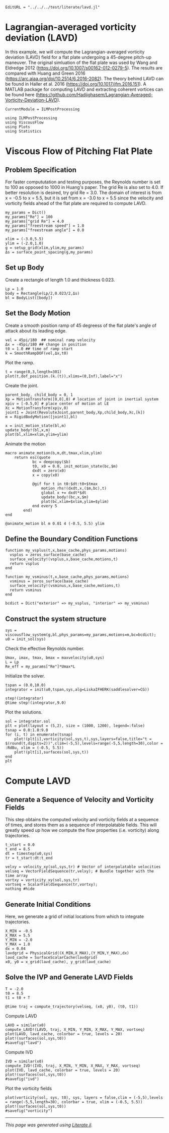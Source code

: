 ```@meta
EditURL = "../../../test/literate/lavd.jl"
```

# Lagrangian-averaged vorticity deviation (LAVD)
In this example, we will compute the Lagrangian-averaged vorticity deviation (LAVD) field for a flat plate undergoing a 45-degree pitch-up maneuver. The original simluation of the flat plate was used by Wang and Eldredge 2012 (https://doi.org/10.1007/s00162-012-0279-5). The results are compared with Huang and Green 2016 (https://arc.aiaa.org/doi/10.2514/6.2016-2082). The theory behind LAVD can be found in Haller et al. 2016 (https://doi.org/10.1017/jfm.2016.151). A MATLAB package for computing LAVD and extracting coherent vortices can be found here (https://github.com/Hadjighasem/Lagrangian-Averaged-Vorticity-Deviation-LAVD).

```@meta
CurrentModule = ILMPostProcessing
```

````@example lavd
using ILMPostProcessing
using ViscousFlow
using Plots
using Statistics
````

# Viscous Flow of Pitching Flat Plate
## Problem Specification
For faster compututation and testing purposes, the Reynolds number is set to 100 as opposed to 1000 in Huang's paper. The grid Re is also set to 4.0. If better resolution is desired, try grid Re = 3.0. The domain of interest is from x = -0.5 to x = 5.5, but it is set from x = -3.0 to x = 5.5 since the velocity and vorticity fields ahead of the flat plate are required to compute LAVD.

````@example lavd
my_params = Dict()
my_params["Re"] = 100
my_params["grid Re"] = 4.0
my_params["freestream speed"] = 1.0
my_params["freestream angle"] = 0.0

xlim = (-3.0,5.5)
ylim = (-2.0,1.0)
g = setup_grid(xlim,ylim,my_params)
Δs = surface_point_spacing(g,my_params)
````

## Set up Body
Create a rectangle of length 1.0 and thickness 0.023.

````@example lavd
Lp = 1.0
body = Rectangle(Lp/2,0.023/2,Δs)
bl = BodyList([body])
````

## Set the Body Motion
Create a smooth position ramp of 45 degreess of the flat plate's angle of attack about its leading edge.

````@example lavd
vel = 45pi/180  ## nominal ramp velocity
Δx = -45pi/180 ## change in position
t0 = 1.0 ## time of ramp start
k = SmoothRampDOF(vel,Δx,t0)
````

Plot the ramp.

````@example lavd
t = range(0,3,length=301)
plot(t,dof_position.(k.(t)),xlims=(0,Inf),label="x")
````

Create the joint.

````@example lavd
parent_body, child_body = 0, 1
Xp = MotionTransform([0,0],0) # location of joint in inertial system
xpiv = [-0.5,0] # place center of motion at LE
Xc = MotionTransform(xpiv,0)
joint1 = Joint(RevoluteJoint,parent_body,Xp,child_body,Xc,[k])
m = RigidBodyMotion([joint1],bl)

x = init_motion_state(bl,m)
update_body!(bl,x,m)
plot(bl,xlim=xlim,ylim=ylim)
````

Animate the motion

````@example lavd
macro animate_motion(b,m,dt,tmax,xlim,ylim)
    return esc(quote
            bc = deepcopy($b)
            t0, x0 = 0.0, init_motion_state(bc,$m)
            dxdt = zero(x0)
            x = copy(x0)

            @gif for t in t0:$dt:t0+$tmax
                motion_rhs!(dxdt,x,($m,bc),t)
                global x += dxdt*$dt
                update_body!(bc,x,$m)
                plot(bc,xlim=$xlim,ylim=$ylim)
            end every 5
        end)
end

@animate_motion bl m 0.01 4 (-0.5, 5.5) ylim
````

## Define the Boundary Condition Functions

````@example lavd
function my_vsplus(t,x,base_cache,phys_params,motions)
  vsplus = zeros_surface(base_cache)
  surface_velocity!(vsplus,x,base_cache,motions,t)
  return vsplus
end

function my_vsminus(t,x,base_cache,phys_params,motions)
  vsminus = zeros_surface(base_cache)
  surface_velocity!(vsminus,x,base_cache,motions,t)
  return vsminus
end

bcdict = Dict("exterior" => my_vsplus, "interior" => my_vsminus)
````

## Construct the system structure

````@example lavd
sys = viscousflow_system(g,bl,phys_params=my_params,motions=m,bc=bcdict);
u0 = init_sol(sys)
````

Check the effective Reynolds number.

````@example lavd
Umax, imax, tmax, bmax = maxvelocity(u0,sys)
L = Lp
Re_eff = my_params["Re"]*Umax*L
````

Initialize the solver.

````@example lavd
tspan = (0.0,10.0)
integrator = init(u0,tspan,sys,alg=LiskaIFHERK(saddlesolver=CG))

step!(integrator)
@time step!(integrator,9.0)
````

Plot the solutions.

````@example lavd
sol = integrator.sol
plt = plot(layout = (5,2), size = (1000, 1200), legend=:false)
tsnap = 0.0:1.0:9.0
for (i, t) in enumerate(tsnap)
    plot!(plt[i],vorticity(sol,sys,t),sys,layers=false,title="t = $(round(t,digits=2))",clim=(-5,5),levels=range(-5,5,length=30),color = :RdBu, xlim = (-0.5, 5.5))
    plot!(plt[i],surfaces(sol,sys,t))
end
plt
````

# Compute LAVD

## Generate a Sequence of Velocity and Vorticity Fields
This step obtains the computed velocity and vorticity fields at a sequence of times, and stores them as a sequence of interpolatable
fields. This will greatly speed up how we compute the flow properties (i.e. vorticity) along trajectories.

````@example lavd
t_start = 0.0
t_end = 8.5
dt = timestep(u0,sys)
tr = t_start:dt:t_end

velxy = velocity_xy(sol,sys,tr) # Vector of interpolatable velocities
velseq = VectorFieldSequence(tr,velxy); # Bundle together with the time array
vortxy = vorticity_xy(sol,sys,tr)
vortseq = ScalarFieldSequence(tr,vortxy);
nothing #hide
````

## Generate Initial Conditions
Here, we generate a grid of initial locations from which to integrate trajectories.

````@example lavd
X_MIN = -0.5
X_MAX = 5.5
Y_MIN = -2.0
Y_MAX = 1.0
dx = 0.04
lavdgrid = PhysicalGrid((X_MIN,X_MAX),(Y_MIN,Y_MAX),dx)
lavd_cache = SurfaceScalarCache(lavdgrid)
x0, y0 = x_grid(lavd_cache), y_grid(lavd_cache)
````

## Solve the IVP and Generate LAVD Fields

````@example lavd
T = -2.0
t0 = 8.5
t1 = t0 + T

@time traj = compute_trajectory(velseq, (x0, y0), (t0, t1))
````

Compute LAVD

````@example lavd
LAVD = similar(x0)
compute_LAVD!(LAVD, traj, X_MIN, Y_MIN, X_MAX, Y_MAX, vortseq)
plot(LAVD, lavd_cache, colorbar = true, levels = 20)
plot!(surfaces(sol,sys,t0))
#savefig("lavd")
````

Compute IVD

````@example lavd
IVD = similar(x0)
compute_IVD!(IVD, traj, X_MIN, Y_MIN, X_MAX, Y_MAX, vortseq)
plot(IVD, lavd_cache, colorbar = true, levels = 20)
plot!(surfaces(sol,sys,t0))
#savefig("ivd")
````

Plot the vorticity fields

````@example lavd
plot(vorticity(sol, sys, t0), sys, layers = false,clim = (-5,5),levels = range(-5,5,length=30), colorbar = true, xlim = (-0.5, 5.5))
plot!(surfaces(sol,sys,t0))
#savefig("vorticity")
````

---

*This page was generated using [Literate.jl](https://github.com/fredrikekre/Literate.jl).*

